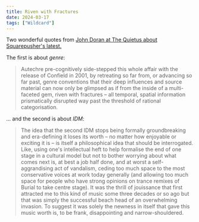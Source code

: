 ```yaml
---
title: Riven with Fractures
date: 2024-03-17
tags: ["Wildcard"]
---
```


Two wonderful quotes from [John Doran at The Quietus about Squarepusher's latest.](https://thequietus.com/articles/33961-just-another-idm-lp-squarepusher-s-dostrotime-continuity-revolution)

The first is about _genre_:

> Autechre pre-cognitively side-stepped this whole affair with the release of Confield in 2001, by retreating so far from, or advancing so far past, genre conventions that their deep influences and source material can now only be glimpsed as if from the inside of a multi-faceted gem, riven with fractures – all temporal, spatial information prismatically disrupted way past the threshold of rational categorisation.

... and the second is about _IDM_:

> The idea that the second IDM stops being formally groundbreaking and era-defining it loses its worth – no matter how enjoyable or exciting it is – is itself a philosophical idea that should be interrogated. Like, using one's intellectual heft to help formalise the end of one stage in a cultural model but not to bother worrying about what comes next is, at best a job half done, and at worst a self-aggrandising act of vandalism, ceding too much space to the most conservative voices at work today generally (and allowing too much space for people who have strong opinions on trance remixes of Burial to take centre stage). It was the thrill of jouissance that first attracted me to this kind of music some three decades or so ago but that was simply the successful beach head of an overwhelming invasion. To suggest it was solely the newness in itself that gave this music worth is, to be frank, disappointing and narrow-shouldered.

